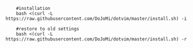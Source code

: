 	
		#installation
		bash <(curl -L https://raw.githubusercontent.com/DoJoMi/dotvim/master/install.sh) -i
		
		#restore to old settings
		bash <(curl -L https://raw.githubusercontent.com/DoJoMi/dotvim/master/install.sh) -r
		